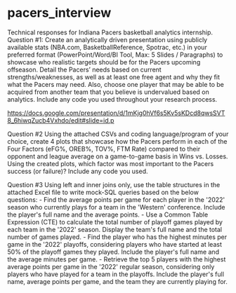 # pacers_interview
Technical responses for Indiana Pacers basketball analytics internship.
Question #1:
    Create an analytically driven presentation using publicly available stats (NBA.com,
    BasketballReference, Spotrac, etc.) in your preferred format (PowerPoint/Word/BI Tool, Max: 5
    Slides / Paragraphs) to showcase who realistic targets should be for the Pacers upcoming
    offseason. Detail the Pacers’ needs based on current strengths/weaknesses, as well as at least
    one free agent and why they fit what the Pacers may need. Also, choose one player that may be
    able to be acquired from another team that you believe is undervalued based on analytics.
    Include any code you used throughout your research process.

https://docs.google.com/presentation/d/1mKjg0hVf6s5Kv5sKDcd8qwsSVT8_6hiwqZucb4Vxhdo/edit#slide=id.p

Question #2
    Using the attached CSVs and coding language/program of your choice, create 4 plots that
    showcase how the Pacers perform in each of the Four Factors (eFG%, OREB%, TOV%, FTM Rate)
    compared to their opponent and league average on a game-to-game basis in Wins vs. Losses.
    Using the created plots, which factor was most important to the Pacers success (or failure)?
    Include any code you used.

Question #3
Using left and inner joins only, use the table structures in the attached Excel file to write mock-SQL queries based on the below questions:
    - Find the average points per game for each player in the '2022' season who currently
    plays for a team in the 'Western' conference. Include the player's full name and the
    average points.
    - Use a Common Table Expression (CTE) to calculate the total number of playoff games
    played by each team in the '2022' season. Display the team's full name and the total
    number of games played.
    - Find the player who has the highest minutes per game in the '2022' playoffs, considering
    players who have started at least 50% of the playoff games they played. Include the
    player's full name and the average minutes per game.
    - Retrieve the top 5 players with the highest average points per game in the '2022' regular
    season, considering only players who have played for a team in the playoffs. Include the
    player's full name, average points per game, and the team they are currently playing for.
